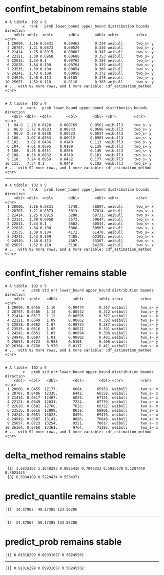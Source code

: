# confint_betabinom remains stable

    # A tibble: 102 x 9
            x  rank   prob lower_bound upper_bound distribution bounds direction
        <dbl> <dbl>  <dbl>       <dbl>       <dbl> <chr>        <chr>  <chr>    
     1 20000.  1.16 0.0831     0.00462       0.334 weibull      two_s~ y        
     2 20707.  1.21 0.0873     0.00529       0.340 weibull      two_s~ y        
     3 21414.  1.25 0.0915     0.00602       0.347 weibull      two_s~ y        
     4 22121.  1.30 0.0958     0.00680       0.353 weibull      two_s~ y        
     5 22813.  1.34 0.1        0.00762       0.359 weibull      two_s~ y        
     6 22828.  1.34 0.100      0.00764       0.359 weibull      two_s~ y        
     7 23535.  1.39 0.104      0.00854       0.366 weibull      two_s~ y        
     8 24242.  1.43 0.109      0.00950       0.372 weibull      two_s~ y        
     9 24949.  1.48 0.113      0.0105        0.378 weibull      two_s~ y        
    10 25657.  1.52 0.118      0.0116        0.385 weibull      two_s~ y        
    # ... with 92 more rows, and 1 more variable: cdf_estimation_method <chr>

---

    # A tibble: 102 x 9
           x  rank   prob lower_bound upper_bound distribution bounds direction
       <dbl> <dbl>  <dbl>       <dbl>       <dbl> <chr>        <chr>  <chr>    
     1  94.0  1.23 0.0128    0.000769      0.0561 weibull3     two_s~ y        
     2  96.0  1.77 0.0203    0.00243       0.0696 weibull3     two_s~ y        
     3  98.0  2.39 0.0288    0.00523       0.0837 weibull3     two_s~ y        
     4 100.   3.07 0.0383    0.00912       0.0983 weibull3     two_s~ y        
     5 102.   3.82 0.0486    0.0140        0.113  weibull3     two_s~ y        
     6 104.   4.61 0.0595    0.0199        0.129  weibull3     two_s~ y        
     7 106.   5.45 0.0711    0.0266        0.145  weibull3     two_s~ y        
     8 108.   6.33 0.0832    0.0340        0.161  weibull3     two_s~ y        
     9 110.   7.24 0.0959    0.0422        0.177  weibull3     two_s~ y        
    10 111.   7.54 0.1       0.0449        0.182  weibull3     two_s~ y        
    # ... with 92 more rows, and 1 more variable: cdf_estimation_method <chr>

---

    # A tibble: 102 x 9
            x  rank   prob lower_bound upper_bound distribution bounds direction
        <dbl> <dbl>  <dbl>       <dbl>       <dbl> <chr>        <chr>  <chr>    
     1 20000.  1.16 0.0831       2748.      56897. weibull      two_s~ x        
     2 20707.  1.21 0.0873       3013.      57814. weibull      two_s~ x        
     3 21414.  1.25 0.0915       3288.      58731. weibull      two_s~ x        
     4 22121.  1.30 0.0958       3573.      59647. weibull      two_s~ x        
     5 22813.  1.34 0.1          3862.      60544. weibull      two_s~ x        
     6 22828.  1.34 0.100        3868.      60563. weibull      two_s~ x        
     7 23535.  1.39 0.104        4172.      61478. weibull      two_s~ x        
     8 24242.  1.43 0.109        4485.      62393. weibull      two_s~ x        
     9 24949.  1.48 0.113        4807.      63307. weibull      two_s~ x        
    10 25657.  1.52 0.118        5136.      64220. weibull      two_s~ x        
    # ... with 92 more rows, and 1 more variable: cdf_estimation_method <chr>

# confint_fisher remains stable

    # A tibble: 102 x 9
            x   prob std_err lower_bound upper_bound distribution bounds direction
        <dbl>  <dbl>   <dbl>       <dbl>       <dbl> <chr>        <chr>  <chr>    
     1 20000. 0.0455   1.16      0.00474       0.367 weibull      two_s~ y        
     2 20707. 0.0486   1.14      0.00532       0.372 weibull      two_s~ y        
     3 21414. 0.0517   1.12      0.00595       0.377 weibull      two_s~ y        
     4 22121. 0.0549   1.09      0.00662       0.382 weibull      two_s~ y        
     5 22828. 0.0582   1.07      0.00734       0.387 weibull      two_s~ y        
     6 23535. 0.0616   1.05      0.00811       0.391 weibull      two_s~ y        
     7 24242. 0.0651   1.03      0.00894       0.396 weibull      two_s~ y        
     8 24949. 0.0687   1.01      0.00982       0.401 weibull      two_s~ y        
     9 25657. 0.0723   0.988     0.0108        0.406 weibull      two_s~ y        
    10 26364. 0.0760   0.970     0.0117        0.411 weibull      two_s~ y        
    # ... with 92 more rows, and 1 more variable: cdf_estimation_method <chr>

---

    # A tibble: 102 x 9
            x   prob std_err lower_bound upper_bound distribution bounds direction
        <dbl>  <dbl>   <dbl>       <dbl>       <dbl> <chr>        <chr>  <chr>    
     1 20000. 0.0455  12177.       6064.      65958. weibull      two_s~ x        
     2 20707. 0.0486  12336.       6442.      66558. weibull      two_s~ x        
     3 21414. 0.0517  12487.       6829.      67151. weibull      two_s~ x        
     4 22121. 0.0549  12631.       7224.      67739. weibull      two_s~ x        
     5 22828. 0.0582  12768.       7628.      68322. weibull      two_s~ x        
     6 23535. 0.0616  12899.       8039.      68901. weibull      two_s~ x        
     7 24242. 0.0651  13023.       8459.      69476. weibull      two_s~ x        
     8 24949. 0.0687  13141.       8886.      70048. weibull      two_s~ x        
     9 25657. 0.0723  13254.       9321.      70617. weibull      two_s~ x        
    10 26364. 0.0760  13361.       9764.      71185. weibull      two_s~ x        
    # ... with 92 more rows, and 1 more variable: cdf_estimation_method <chr>

# delta_method remains stable

     [1] 1.6833107 1.1648293 0.8825416 0.7048333 0.5925678 0.5287449 0.5023443
     [8] 0.5034109 0.5228434 0.5534371

# predict_quantile remains stable

    [1]  14.87862  48.17385 123.56206

---

    [1]  24.87862  58.17385 133.56206

# predict_prob remains stable

    [1] 0.01016299 0.09931657 0.50245502

---

    [1] 0.01016299 0.09931657 0.50245502

